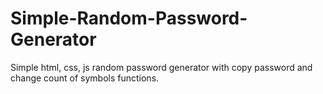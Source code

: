 # Simple-Random-Password-Generator
Simple html, css, js random password generator with copy password and change count of symbols functions.
